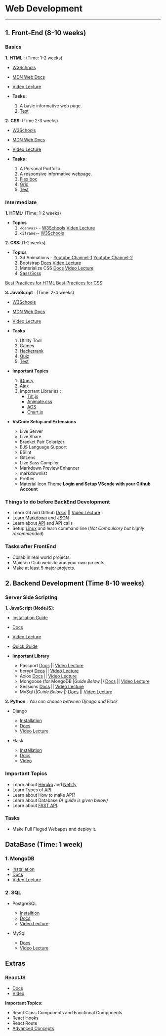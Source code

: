 # Web Development

---

## 1. Front-End (8-10 weeks)

### Basics

**1.** **HTML** : (Time: 1-2 weeks)

- [W3Schools](https://www.w3schools.com/html/default.asp)
- [MDN Web Docs](https://developer.mozilla.org/en-US/docs/Web/HTML)
- [Video Lecture](https://youtu.be/pQN-pnXPaVg)

- **Tasks** :
  1. A basic informative web page.
  2. [Test](https://www.w3schools.com/quiztest/quiztest.asp?qtest=HTML)

**2.** **CSS**: (Time 2-3 weeks)

- [W3Schools](https://www.w3schools.com/css/default.asp)
- [MDN Web Docs](https://developer.mozilla.org/en-US/docs/Web/CSS)
- [Video Lecture](https://youtu.be/1Rs2ND1ryYc)

- **Tasks** :
  1. A Personal Portfolio
  2. A responsive informative webpage.
  3. [Flex box](https://youtu.be/-Wlt8NRtOpo)
  4. [Grid](https://youtu.be/t6CBKf8K_Ac)
  5. [Test](https://www.w3schools.com/quiztest/quiztest.asp?qtest=CSS)

### Intermediate

**1. HTML:** (Time: 1-2 weeks)

- **Topics**
  1. `<canvas>` - [W3Schools](https://www.w3schools.com/html/html5_canvas.asp) [Video Lecture](https://youtu.be/gm1QtePAYTM)
  2. `<iframe>`- [W3Schools](https://www.w3schools.com/html/html_iframe.asp)

**2. CSS:** (1-2 weeks)

- **Topics**
  1. 3d Animations - [Youtube Channel-1](https://www.youtube.com/channel/UCbwXnUipZsLfUckBPsC7Jog) [Youtube Channel-2](https://www.youtube.com/user/DesignCourse)
  2. Bootstrap [Docs](https://getbootstrap.com/docs/5.0/getting-started/introduction/) [Video Lecture](https://youtu.be/c9B4TPnak1A)
  3. Materialize CSS [Docs](https://materializecss.com/getting-started.html) [Video Lecture](https://youtu.be/MaP3vO-vEsg)
  4. [Sass/Scss](https://youtu.be/_a5j7KoflTs)

[Best Practices for HTML](https://youtu.be/uCNgWcKrFfQ)
[Best Practices for CSS](https://youtu.be/CxC925yUxSI)

**3. JavaScript** : (Time: 2-4 weeks)

- [W3Schools](https://www.w3schools.com/js/default.asp)
- [MDN Web Docs](https://developer.mozilla.org/en-US/docs/Web/JavaScript)
- [Video Lecture](https://youtu.be/Qqx_wzMmFeA)

- **Tasks**

  1. Utility Tool
  2. Games
  3. [Hackerrank](https://www.hackerrank.com/domains/tutorials/10-days-of-javascript)
  4. [Quiz](https://www.w3schools.com/quiztest/quiztest.asp?qtest=JS)
  5. [Test](https://www.hackerrank.com/skills-verification/javascript_basic)

- **Important Topics**

  1. [jQuery](https://youtu.be/HgvIox6ehkM)
  2. Ajax
  3. Important Libraries :
     - [Tilt.js](https://gijsroge.github.io/tilt.js/)
     - [Animate.css](https://animate.style/)
     - [AOS](https://michalsnik.github.io/aos/)
     - [Chart.js](https://www.chartjs.org/)

- **VsCode Setup and Extensions**
  - Live Server
  - Live Share
  - Bracket Pair Colorizer
  - EJS Language Support
  - ESlint
  - GitLens
  - Live Sass Compiler
  - Markdown Preview Enhancer
  - markdownlist
  - Prettier
  - Material Icon Theme
    **Login and Setup VScode with your Github Account**

### Things to do before BackEnd Development

- Learn Git and Github [Docs](https://guides.github.com/activities/hello-world/) || [Video Lecture](https://www.youtube.com/watch?v=RGOj5yH7evk)
- Learn [Markdown](https://www.markdownguide.org/cheat-sheet/) and [JSON](https://www.w3schools.com/js/js_json_intro.asp)
- Learn about [API](https://youtu.be/GZvSYJDk-us) and API calls
- Setup [Linux](https://youtu.be/otDOHt_Jges) and learn command line (_Not Compulsory but highly recommended_)

### Tasks after FrontEnd

- Collab in real world projects.
- Maintain Club website and your own projects.
- Make at least 5 major projects.

## 2. Backend Development (Time 8-10 weeks)

### Server Side Scripting

**1. JavaScript (NodeJS)**:

- [Installation Guide](https://nodejs.org/en/download/package-manager/)
- [Docs](https://nodejs.org/en/docs/guides/)
- [Video Lecture](https://youtube.com/playlist?list=PL4cUxeGkcC9gcy9lrvMJ75z9maRw4byYp)
- [Quick Guide](https://medium.com/edureka/learn-node-js-b3a9c6fb632c)

- **Important Library**
  - Passport [Docs](http://www.passportjs.org/docs/) || [Video Lecture](https://youtu.be/-RCnNyD0L-s)
  - bcrypt [Dcos](https://www.npmjs.com/package/bcryptjs) || [Video Lecture](https://youtu.be/Ud5xKCYQTjM)
  - Axios [Docs](https://www.npmjs.com/package/axios) || [Video Lecture](https://youtu.be/6LyagkoRWYA)
  - Mongoose (for MongoDB |_Guide Below_ |) [Docs](https://www.npmjs.com/package/mongoose) || [Video Lecture](https://youtu.be/5QEwqX5U_2M)
  - Sessions [Docs](https://www.npmjs.com/package/sessions) || [Video Lecture](https://youtu.be/-RCnNyD0L-s)
  - MySql (|_Guide Below_ |) [Docs](https://www.w3schools.com/nodejs/nodejs_mysql.asp) || [Video Lecture](https://youtu.be/EN6Dx22cPRI)

**2. Python** :
_You can choose between Djnago and Flask_

- Django

  - [Installation](https://docs.djangoproject.com/en/3.1/topics/install/)
  - [Docs](https://docs.djangoproject.com/en/3.1/)
  - [Video Lecture](https://youtu.be/JT80XhYJdBw)

- Flask

  - [Installation](https://flask.palletsprojects.com/en/1.1.x/installation/)
  - [Docs](https://flask.palletsprojects.com/en/1.1.x/tutorial/)
  - [Video](https://youtu.be/3mwFC4SHY-Y)

### Important Topics

- Learn about [Heruko](https://devcenter.heroku.com/) and [Netlify](https://docs.netlify.com/?_ga=2.211475862.2037999809.1614969658-1027813110.1614969658)
- Learn Types of [API](https://rapidapi.com/blog/types-of-apis/)
- Learn about How to make API?
- Learn about Database _(A guide is given below)_
- Learn about [FAST API](https://youtu.be/TQfIUS52QHA).

### Tasks

- Make Full Fleged Webapps and deploy it.

## DataBase (Time: 1 week)

### 1. MongoDB

- [Installation](https://docs.mongodb.com/manual/installation/)
- [Docs](https://university.mongodb.com/?tck=docs_landing)
- [Video Lecture](https://youtu.be/-56x56UppqQ)

### 2. SQL

- PostgreSQL

  - [Installtion](https://www.postgresql.org/download/)
  - [Docs](https://www.postgresql.org/docs/)
  - [Video Lecture](https://youtu.be/qw--VYLpxG4)

- MySql
  - [Docs](https://dev.mysql.com/doc/)
  - [Video Lecture](https://youtu.be/7S_tz1z_5bA)

## Extras

### ReactJS

- [Docs](https://reactjs.org/docs/getting-started.html)
- [Video](https://youtu.be/4UZrsTqkcW4)

**Important Topics:**

- React Class Components and Functional Components
- React Hooks
- React Route
- [Advanced Concepts](https://reactjs.org/docs/accessibility.html)
